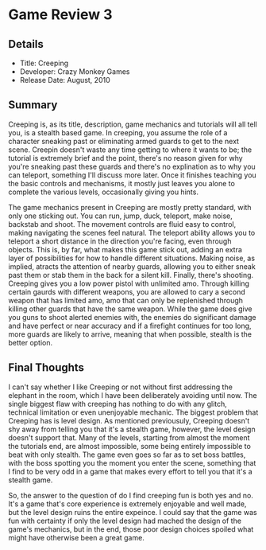 # Game Review 3
## Details
* Title: Creeping 
* Developer: Crazy Monkey Games
* Release Date: August, 2010

## Summary 
  Creeping is, as its title, description, game mechanics and tutorials will all tell you, is a stealth based game. In creeping, you 
assume the role of a character sneaking past or eliminating armed guards to get to the next scene. Creepin doesn't waste any time getting
to where it wants to be; the tutorial is extremely brief and the point, there's no reason given for why you're sneaking past these guards 
and there's no explination as to why you can teleport, something I'll discuss more later. Once it finishes teaching you the basic controls
and mechanisms, it mostly just leaves you alone to complete the various levels, occasionally giving you hints.

  The game mechanics present in Creeping are mostly pretty standard, with only one sticking out. You can run, jump, duck, teleport, 
make noise, backstab and shoot. The movement controls are fluid easy to control, making navigating the scenes feel natural. The teleport
ability allows you to teleport a short distance in the direction you're facing, even through objects. This is, by far, what makes this game 
stick out, adding an extra layer of possibilities for how to handle different situations. Making noise, as implied, atracts the attention of
nearby guards, allowing you to either sneak past them or stab them in the back for a silent kill. Finally, there's shooting. Creeping gives 
you a low power pistol with unlimited amo. Through killing certain gaurds with different weapons, you are allowed to cary a second weapon
that has limited amo, amo that can only be replenished through killing other guards that have the same weapon. While the game does give 
you guns to shoot alerted enemies with, the enemies do significant damage and have perfect or near accuracy and if a firefight continues 
for too long, more guards are likely to arrive, meaning that when possible, stealth is the better option.

## Final Thoughts
  I can't say whether I like Creeping or not without first addressing the elephant in the room, which I have been deliberately avoiding 
until now. The single biggest flaw with creeping has nothing to do with any glitch, technical limitation or even unenjoyable mechanic. 
The biggest problem that Creeping has is level design. As mentioned previousuly, Creeping doesn't shy away from telling you that it's a
stealth game, however, the level design doesn't support that. Many of the levels, starting from almost the moment the tutorials end, are 
almost impossible, some being entirely impossible to beat with only stealth. The game even goes so far as to set boss battles, with the
boss spotting you the moment you enter the scene, something that I find to be very odd in a game that makes every effort to tell you that
it's a stealth game. 

  So, the answer to the question of do I find creeping fun is both yes and no. It's a game that's core experience is extremely enjoyable
 and well made, but the level design ruins the entire expeince. I could say that the game was fun with certainty if only the level design
 had mached the design of the game's mechanics, but in the end, those poor design choices spoiled what might have otherwise been a great game.
